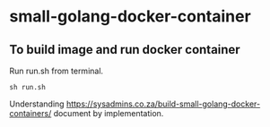 # small-golang-docker-container

## To build image and run docker container
Run run.sh from terminal.

``sh run.sh``

Understanding https://sysadmins.co.za/build-small-golang-docker-containers/ document by implementation.
